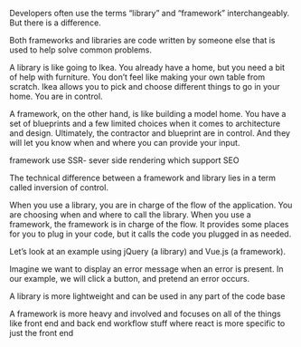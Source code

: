 Developers often use the terms “library” and “framework” interchangeably. But there is a difference. 

Both frameworks and libraries are code written by someone else that is used to help solve common problems. 

A library is like going to Ikea. You already have a home, but you need a bit of help with furniture. You don’t feel like making your own table from scratch. Ikea allows you to pick and choose different things to go in your home. You are in control. 

A framework, on the other hand, is like building a model home. You have a set of blueprints and a few limited choices when it comes to architecture and design. Ultimately, the contractor and blueprint are in control. And they will let you know when and where you can provide your input. 

framework use SSR- sever side rendering which support SEO 

The technical difference between a framework and library lies in a term called inversion of control. 

When you use a library, you are in charge of the flow of the application. You are choosing when and where to call the library. When you use a framework, the framework is in charge of the flow. It provides some places for you to plug in your code, but it calls the code you plugged in as needed. 

Let’s look at an example using jQuery (a library) and Vue.js (a framework). 

Imagine we want to display an error message when an error is present. In our example, we will click a button, and pretend an error occurs.



A library is more lightweight and can be used in any part of the code base  

A framework is more heavy and involved and focuses on all of the things like front end and back end workflow stuff where react is more specific to just the front end




